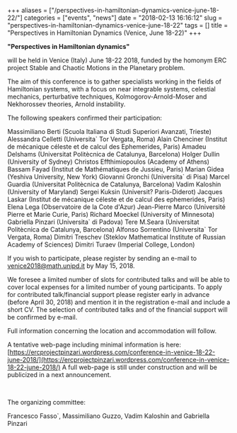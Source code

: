 +++
aliases = ["/perspectives-in-hamiltonian-dynamics-venice-june-18-22/"]
categories = ["events", "news"]
date = "2018-02-13 16:16:12"
slug = "perspectives-in-hamiltonian-dynamics-venice-june-18-22"
tags = []
title = "Perspectives in Hamiltonian Dynamics (Venice, June 18-22)"
+++

**"Perspectives in Hamiltonian dynamics"**

will be held in Venice (Italy) June 18-22 2018,
funded by the homonym ERC project Stable and Chaotic Motions in the
Planetary problem.

The aim of this conference is to gather specialists working in the
fields of Hamiltonian systems, with a focus on near integrable systems,
celestial mechanics, perturbative techniques, Kolmogorov-Arnold-Moser
and Nekhorossev theories, Arnold instability.

The following speakers confirmed their participation:

Massimiliano Berti (Scuola Italiana di Studi Superiori Avanzati,
Trieste) Alessandra Celletti (Universita\` Tor Vergata, Roma) Alain
Chenciner (Institut de mécanique céleste et de calcul des Ephemerides,
Paris) Amadeu Delshams (Universitat Politècnica de Catalunya, Barcelona)
Holger Dullin (University of Sydney) Christos Effthimiopoulos (Academy
of Athens) Bassam Fayad (Institut de Mathématiques de Jussieu, Paris)
Marian Gidea (Yeshiva University, New York) Giovanni Gronchi
(Universita\` di Pisa) Marcel Guardia (Universitat Politècnica de
Catalunya, Barcelona) Vadim Kaloshin (University of Maryland) Sergei
Kuksin (Universit? Paris-Diderot) Jacques Laskar (Institut de mécanique
céleste et de calcul des ephemerides, Paris) Elena Lega (Observatoire de
la Cote d'Azur) Jean-Pierre Marco (Université Pierre et Marie Curie,
Paris) Richard Moeckel (University of Minnesota) Gabriella Pinzari
(Universita\` di Padova) Tere M.Seara (Universitat Politècnica de
Catalunya, Barcelona) Alfonso Sorrentino (Universita\` Tor Vergata,
Roma) Dimitri Treschev (Steklov Mathematical Institute of Russian
Academy of Sciences) Dimitri Turaev (Imperial College, London)

If you wish to participate, please register by sending an e-mail to
[venice2018@math.unipd.it](venice2018@math.unipd.it) by May 15, 2018.

We foresee a limited number of slots for contributed talks and will be
able to cover local expenses for a limited number of young participants.
To apply for contributed talk/financial support please register early in
advance (before April 30, 2018)
and mention it in the registration e-mail and include a short CV. The
selection of contributed talks and of the financial support will be
confirmed by e-mail.

Full information concerning the location and accommodation will follow.

A tentative web-page including minimal information is here:
[https://ercprojectpinzari.wordpress.com/conference-in-venice-18-22-june-2018/](https://ercprojectpinzari.wordpress.com/conference-in-venice-18-22-june-2018/)
A full web-page is still under construction and will be publicized in a
next announcement.

 

The organizing committee:

Francesco Fasso\`, Massimiliano Guzzo, Vadim Kaloshin and Gabriella
Pinzari
